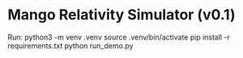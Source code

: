 # Mango Relativity Simulator (v0.1)
Run:
  python3 -m venv .venv
  source .venv/bin/activate
  pip install -r requirements.txt
  python run_demo.py
